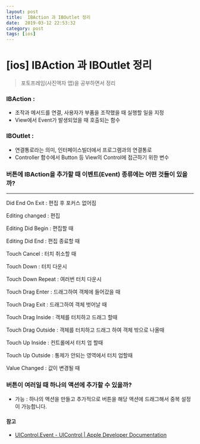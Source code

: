 ```yaml
---
layout: post
title:  IBAction 과 IBOutlet 정리
date:  2019-03-12 22:53:32
category: post
tags: [ios]
---
```


# [ios] IBAction 과 IBOutlet 정리

> 포토프레임(사진액자 앱)을 공부하면서 정리



### IBAction : 

- 조작과 메서드를 연결, 사용자가 부품을 조작했을 때 실행할 일을 지정
- View에서 Event가 발생되었을 때 호출되는 함수

### IBOutlet :

-  연결통로라는 의미, 인터페이스빌더에서 프로그램과의 연결통로
- Controller 함수에서 Button 등 View의 Control에 접근하기 위한 변수



### 버튼에 IBAction을 추가할 때 이벤트(Event) 종류에는 어떤 것들이 있을까?

----

Did End On Exit		: 편집 후 포커스 없어짐

Editing changed 		: 편집

Editing Did Begin 	 : 편집할 때

Editing Did End 		: 편집 종료할 때

Touch Cancel 		: 터치 취소할 때

Touch Down 			: 터치 다운시

Touch Down Repeat    : 여러번 터치 다운시

Touch Drag Enter		: 드래그하여 객체에 들어갔을 때

Touch Drag Exit		: 드래그하여 객체 벗어날 때

Touch Drag Inside	: 객체를 터치하고 드래그 할때

Touch Drag Outside	: 객체를 터치하고 드래그 하여 객체 밖으로 나올때

Touch Up Inside		: 컨트롤에서 터치 업 할때

Touch Up Outside	: 통제가 안되는 영역에서 터치 업할때

Value Changed		: 값이 변경될 때



### 버튼이 여러일 때 하나의 액션에 추가할 수 있을까?

- 가능 : 하나의 액션을 만들고 추가적으로 버튼을 해당 액션에 드래그해서 중복 설정이 가능합니다.

#### 참고

- [UIControl.Event - UIControl | Apple Developer Documentation](https://developer.apple.com/documentation/uikit/uicontrol/event)